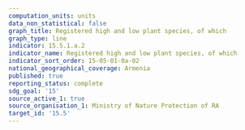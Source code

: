 ```yaml
---
computation_units: units
data_non_statistical: false
graph_title: Registered high and low plant species, of which
graph_type: line
indicator: 15.5.1.a.2
indicator_name: Registered high and low plant species, of which
indicator_sort_order: 15-05-01-0a-02
national_geographical_coverage: Armenia
published: true
reporting_status: complete
sdg_goal: '15'
source_active_1: true
source_organisation_1: Ministry of Nature Protection of RA
target_id: '15.5'
---
```

